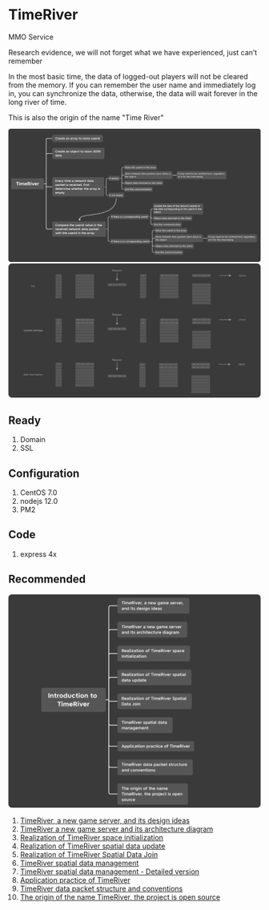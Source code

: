 # TimeRiver
MMO Service

Research evidence, we will not forget what we have experienced, just can’t remember

In the most basic time, the data of logged-out players will not be cleared from the memory. If you can remember the user name and immediately log in, you can synchronize the data, otherwise, the data will wait forever in the long river of time.

This is also the origin of the name "Time River"

![Design ideas](https://github.com/BlessedChild/TimeRiver/blob/main/Design%20ideas.png?raw=true)
![Prototype design of TimeRiver](https://github.com/BlessedChild/TimeRiver/blob/main/TimeRiver_20210626.png?raw=true)

## Ready

1. Domain
2. SSL

## Configuration

1. CentOS 7.0
2. nodejs 12.0
3. PM2

## Code

1. express 4x

## Recommended

![Introduction to TimeRiver](https://github.com/BlessedChild/TimeRiver/blob/main/Introduction%20to%20TimeRiver.png?raw=true)

1. [TimeRiver, a new game server, and its design ideas](https://www.bilibili.com/video/BV1jg41137op)
2. [TimeRiver a new game server and its architecture diagram](https://www.bilibili.com/video/BV1sh411Y7fq)
3. [Realization of TimeRiver space initialization](https://www.bilibili.com/video/BV1Mw411o7cE)
4. [Realization of TimeRiver spatial data update](https://www.bilibili.com/video/BV1p5411T7Lh)
5. [Realization of TimeRiver Spatial Data Join](https://www.bilibili.com/video/BV1oq4y1L7nW)
6. [TimeRiver spatial data management](https://www.bilibili.com/video/BV1UU4y1G7g7)
7. [TimeRiver spatial data management - Detailed version](https://www.bilibili.com/video/BV1UU4y1G7g7)
8. [Application practice of TimeRiver](https://www.bilibili.com/video/BV11q4y1L751)
9. [TimeRiver data packet structure and conventions](https://www.bilibili.com/video/BV1tU4y1G7Sz)
10. [The origin of the name TimeRiver, the project is open source](https://www.bilibili.com/video/BV1K44y1z72m)

